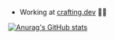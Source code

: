 
- Working at [crafting.dev](https://www.crafting.dev/) 👷‍♂️

[![Anurag's GitHub stats](https://github-readme-stats.vercel.app/api?username=pigfall)](https://github.com/anuraghazra/github-readme-stats)

